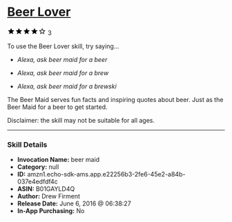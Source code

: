 # [Beer Lover](http://alexa.amazon.com/#skills/amzn1.echo-sdk-ams.app.e22256b3-2fe6-45e2-a84b-037e4edfdf4c)
![4 stars](../../images/ic_star_black_18dp_1x.png)![4 stars](../../images/ic_star_black_18dp_1x.png)![4 stars](../../images/ic_star_black_18dp_1x.png)![4 stars](../../images/ic_star_black_18dp_1x.png)![4 stars](../../images/ic_star_border_black_18dp_1x.png) 3

To use the Beer Lover skill, try saying...

* *Alexa, ask beer maid for a beer*

* *Alexa, ask beer maid for a brew*

* *Alexa, ask beer maid for a brewski*

The Beer Maid serves fun facts and inspiring quotes about beer.  Just as the Beer Maid for a beer to get started.  

Disclaimer: the skill may not be suitable for all ages.

***

### Skill Details

* **Invocation Name:** beer maid
* **Category:** null
* **ID:** amzn1.echo-sdk-ams.app.e22256b3-2fe6-45e2-a84b-037e4edfdf4c
* **ASIN:** B01GAYLD4Q
* **Author:** Drew Firment
* **Release Date:** June 6, 2016 @ 06:38:27
* **In-App Purchasing:** No
